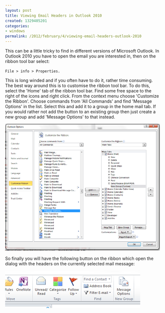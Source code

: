 ```yaml
---
layout: post
title: Viewing Email Headers in Outlook 2010
created: 1329405201
categories:
- windows
permalink: /2012/february/4/viewing-email-headers-outlook-2010
---
```

This can be a little tricky to find in different versions of Microsoft Outlook. In Outlook 2010 you have to open the email you are interested in, then on the ribbon tool bar select: 

`File > info > Properties.`

This is long winded and if you often have to do it, rather time consuming. The best way around this is to customise the ribbon tool bar. To do this, select the 'Home' tab of the ribbon tool bar. Find some free space to the right of the icons and right click. From the context menu choose 'Customize the Ribbon'. Choose commands from 'All Commands' and find 'Message Options' in the list. Select this and add it to a group in the home mail tab. If you would rather not add the button to an existing group then just create a new group and add 'Message Options' to that instead.

<img src="/images/outlook_1.gif" alt="Outlook Options" />

So finally you will have the following button on the ribbon which open the dialog with the headers on the currently selected mail message:

<img src="/images/outlook_2.gif" alt="Outlook Button" />
